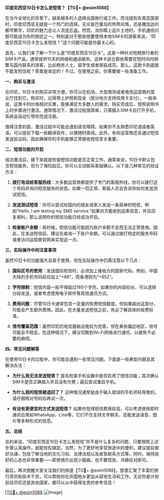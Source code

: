 **印度尼西亚10日卡怎么发短信？【TG💪+ @esim1088】**

在当今全球化的背景下，越来越多的人选择出国旅行或工作。而当提到东南亚国家时，印度尼西亚无疑是一个热门的选择。无论是巴厘岛的热带风情，还是雅加达的都市繁华，印尼的魅力总让人流连忘返。然而，当你踏上这片土地时，手机通信问题可能成为你的困扰之一。特别是对于那些想要使用本地SIM卡的游客来说，“印度尼西亚10日卡怎么发短信？”这个问题可能是你最关心的。

首先，让我们来了解一下什么是“印度尼西亚10日卡”。这是一种针对短期旅行者的SIM卡产品，通常提供10天的网络和通话服务。这种卡适合那些需要在短时间内频繁与国内联系的游客，比如商务人士、留学生或者家庭成员。那么，这款卡到底能不能发短信呢？答案是肯定的！不过，在使用之前，你需要做一些准备工作。

**一、购买与激活**

在印尼，10日卡的购买非常方便。你可以在机场、大型商场或者电信运营商的营业厅找到它。购买时，记得带上护照和现金（部分地方支持信用卡支付）。一般来说，这类卡的价格相对实惠，能够满足大多数人的需求。购买完成后，按照说明书上的步骤进行激活。通常情况下，激活过程很简单，只需插入SIM卡后打开手机，系统会自动引导你完成注册。

值得注意的是，激活过程中可能会遇到语言障碍。如果你不太熟悉印尼语或者英语，可以提前下载一些翻译软件，以便随时查阅。此外，有些运营商还会通过短信发送验证码，因此确保你的手机能够正常接收短信至关重要。

**二、短信功能的开启**

成功激活后，接下来就是检查短信功能是否正常工作。通常来说，10日卡默认包含短信服务，但为了保险起见，你可以主动联系客服确认。以下是几种常见的验证方法：

1. **拨打电话给客服热线**：大多数运营商都提供了专门的客服热线，你可以拨打这个号码并询问短信服务的状态。如果一切正常，客服人员会告诉你如何发送测试短信。
   
2. **发送测试短信**：你可以尝试给国内的朋友或家人发送一条简单的短信，例如“Hello, I am testing my SMS service.”如果对方能收到这条信息，并且回复顺利，那么说明你的短信功能已经成功开启。

3. **检查账户余额**：有时候，短信功能可能因为账户余额不足而无法正常使用。因此，在发送短信前，建议先查询一下账户余额。可以通过拨打特定的服务号码或者访问运营商官网来实现这一点。

**三、实际操作中的注意事项**

虽然10日卡的功能强大且易于使用，但在实际操作中仍需注意以下几点：

1. **国际区号的使用**：发送国际短信时，必须加上接收方的国家代码。例如，中国大陆的手机号码前应加上“+86”，而香港则为“+852”。

2. **字符限制**：短信内容一般不得超过160个字符。如果你的内容较长，可以选择分段发送，或者考虑使用电子邮件等其他通讯方式。

3. **费用问题**：尽管10日卡通常包含一定量的免费短信额度，但如果超出这部分，可能会产生额外费用。因此，在大量发送短信之前，务必了解具体的收费标准。

4. **信号覆盖范围**：虽然印尼的电信基础设施较为完善，但在某些偏远地区，信号可能会不稳定。在这种情况下，建议切换到Wi-Fi网络进行通讯，以避免不必要的麻烦。

**四、常见问题解答**

在使用10日卡的过程中，你可能会遇到一些常见问题。下面是一些典型问题及其解决办法：

- **为什么我无法发送短信？**
  首先检查手机设置中是否启用了短信功能；其次确认SIM卡是否正确插入并且没有欠费；最后尝试重启手机。

- **为什么我的短信被退回了？**
  这种情况通常是由于输入错误的手机号码导致的。请仔细核对号码后再试一次。

- **有没有更便宜的方式发送短信？**
  如果你觉得短信费用较高，可以考虑使用即时通讯应用如WhatsApp、Line等，它们不仅支持文字聊天，还能发送语音、图片等多种形式的信息。

**五、总结**

总的来说，“印度尼西亚10日卡怎么发短信”并不是什么复杂的问题，只要按照上述步骤认真操作，就能轻松搞定。当然，为了更好地享受旅途中的便利，建议提前做好功课，包括了解当地的文化习俗、法律法规以及紧急联系方式等。同时，保持良好的心态也非常重要——即使偶尔出现小插曲，也不要慌张，冷静应对即可。

最后，再次提醒大家关注我们的频道【TG💪+ @esim1088】，那里汇聚了丰富的旅行资讯和技术干货，可以帮助你在异国他乡更加从容地生活和工作。无论你是计划前往印尼还是其他国家，都可以从中获得宝贵的参考信息！

[[TG💪+ @esim1088](https://t.me/s/esim1088) ![Image](https://i.postimg.cc/4NQfJmqS/Snipaste-2025-05-13-00-14-12.png)]